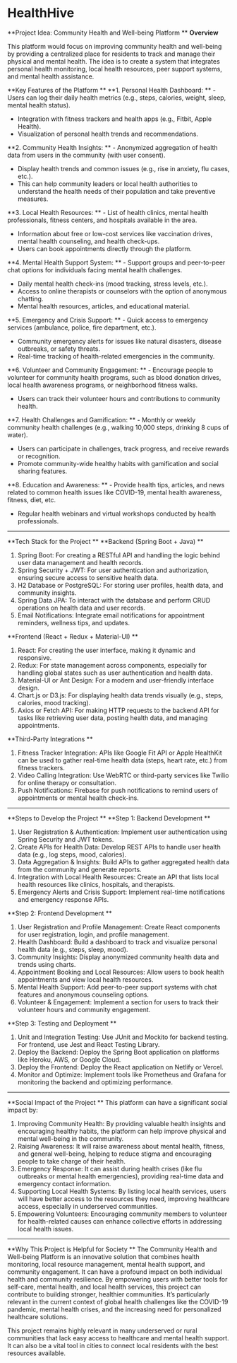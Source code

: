 # HealthHive
**Project Idea: Community Health and Well-being Platform
**
**Overview**

This platform would focus on improving community health and well-being by providing a centralized place for residents to track and manage their physical and mental health. The idea is to create a system that integrates personal health monitoring, local health resources, peer support systems, and mental health assistance.

**Key Features of the Platform
**
**1. Personal Health Dashboard:
**   - Users can log their daily health metrics (e.g., steps, calories, weight, sleep, mental health status).
   - Integration with fitness trackers and health apps (e.g., Fitbit, Apple Health).
   - Visualization of personal health trends and recommendations.

**2. Community Health Insights:
**   - Anonymized aggregation of health data from users in the community (with user consent).
   - Display health trends and common issues (e.g., rise in anxiety, flu cases, etc.).
   - This can help community leaders or local health authorities to understand the health needs of their population and take preventive measures.

**3. Local Health Resources:
**   - List of health clinics, mental health professionals, fitness centers, and hospitals available in the area.
   - Information about free or low-cost services like vaccination drives, mental health counseling, and health check-ups.
   - Users can book appointments directly through the platform.

**4. Mental Health Support System:
**   - Support groups and peer-to-peer chat options for individuals facing mental health challenges.
   - Daily mental health check-ins (mood tracking, stress levels, etc.).
   - Access to online therapists or counselors with the option of anonymous chatting.
   - Mental health resources, articles, and educational material.

**5. Emergency and Crisis Support:
**   - Quick access to emergency services (ambulance, police, fire department, etc.).
   - Community emergency alerts for issues like natural disasters, disease outbreaks, or safety threats.
   - Real-time tracking of health-related emergencies in the community.

**6. Volunteer and Community Engagement:
**   - Encourage people to volunteer for community health programs, such as blood donation drives, local health awareness programs, or neighborhood fitness walks.
   - Users can track their volunteer hours and contributions to community health.

**7. Health Challenges and Gamification:
**   - Monthly or weekly community health challenges (e.g., walking 10,000 steps, drinking 8 cups of water).
   - Users can participate in challenges, track progress, and receive rewards or recognition.
   - Promote community-wide healthy habits with gamification and social sharing features.

**8. Education and Awareness:
**   - Provide health tips, articles, and news related to common health issues like COVID-19, mental health awareness, fitness, diet, etc.
   - Regular health webinars and virtual workshops conducted by health professionals.

---

**Tech Stack for the Project
**
**Backend (Spring Boot + Java)
**
1. Spring Boot: For creating a RESTful API and handling the logic behind user data management and health records.
2. Spring Security + JWT: For user authentication and authorization, ensuring secure access to sensitive health data.
3. H2 Database or PostgreSQL: For storing user profiles, health data, and community insights. 
4. Spring Data JPA: To interact with the database and perform CRUD operations on health data and user records.
5. Email Notifications: Integrate email notifications for appointment reminders, wellness tips, and updates.

**Frontend (React + Redux + Material-UI)
**
1. React: For creating the user interface, making it dynamic and responsive.
2. Redux: For state management across components, especially for handling global states such as user authentication and health data.
3. Material-UI or Ant Design: For a modern and user-friendly interface design.
4. Chart.js or D3.js: For displaying health data trends visually (e.g., steps, calories, mood tracking).
5. Axios or Fetch API: For making HTTP requests to the backend API for tasks like retrieving user data, posting health data, and managing appointments.

**Third-Party Integrations
**
1. Fitness Tracker Integration: APIs like Google Fit API or Apple HealthKit can be used to gather real-time health data (steps, heart rate, etc.) from fitness trackers.
2. Video Calling Integration: Use WebRTC or third-party services like Twilio for online therapy or consultation.
3. Push Notifications: Firebase for push notifications to remind users of appointments or mental health check-ins.

---

**Steps to Develop the Project
**
**Step 1: Backend Development
**
1. User Registration & Authentication: Implement user authentication using Spring Security and JWT tokens.
2. Create APIs for Health Data: Develop REST APIs to handle user health data (e.g., log steps, mood, calories).
3. Data Aggregation & Insights: Build APIs to gather aggregated health data from the community and generate reports.
4. Integration with Local Health Resources: Create an API that lists local health resources like clinics, hospitals, and therapists.
5. Emergency Alerts and Crisis Support: Implement real-time notifications and emergency response APIs.

**Step 2: Frontend Development
**
1. User Registration and Profile Management: Create React components for user registration, login, and profile management.
2. Health Dashboard: Build a dashboard to track and visualize personal health data (e.g., steps, sleep, mood).
3. Community Insights: Display anonymized community health data and trends using charts.
4. Appointment Booking and Local Resources: Allow users to book health appointments and view local health resources.
5. Mental Health Support: Add peer-to-peer support systems with chat features and anonymous counseling options.
6. Volunteer & Engagement: Implement a section for users to track their volunteer hours and community engagement.

**Step 3: Testing and Deployment
**
1. Unit and Integration Testing: Use JUnit and Mockito for backend testing. For frontend, use Jest and React Testing Library.
2. Deploy the Backend: Deploy the Spring Boot application on platforms like Heroku, AWS, or Google Cloud.
3. Deploy the Frontend: Deploy the React application on Netlify or Vercel.
4. Monitor and Optimize: Implement tools like Prometheus and Grafana for monitoring the backend and optimizing performance.

---

**Social Impact of the Project
**
This platform can have a significant social impact by:

1. Improving Community Health: By providing valuable health insights and encouraging healthy habits, the platform can help improve physical and mental well-being in the community.
2. Raising Awareness: It will raise awareness about mental health, fitness, and general well-being, helping to reduce stigma and encouraging people to take charge of their health.
3. Emergency Response: It can assist during health crises (like flu outbreaks or mental health emergencies), providing real-time data and emergency contact information.
4. Supporting Local Health Systems: By listing local health services, users will have better access to the resources they need, improving healthcare access, especially in underserved communities.
5. Empowering Volunteers: Encouraging community members to volunteer for health-related causes can enhance collective efforts in addressing local health issues.

---

**Why This Project is Helpful for Society
**
The Community Health and Well-being Platform is an innovative solution that combines health monitoring, local resource management, mental health support, and community engagement. It can have a profound impact on both individual health and community resilience. By empowering users with better tools for self-care, mental health, and local health services, this project can contribute to building stronger, healthier communities. It’s particularly relevant in the current context of global health challenges like the COVID-19 pandemic, mental health crises, and the increasing need for personalized healthcare solutions.

This project remains highly relevant in many underserved or rural communities that lack easy access to healthcare and mental health support. It can also be a vital tool in cities to connect local residents with the best resources available.
